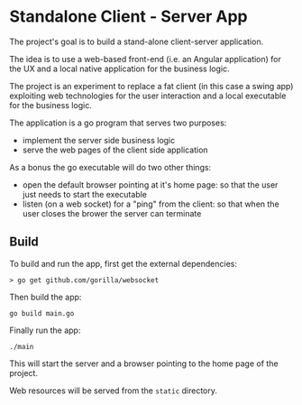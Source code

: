 # Standalone Client - Server App

The project's goal is to build a stand-alone client-server application.

The idea is to use a web-based front-end (i.e. an Angular application) for the UX and
a local native application for the business logic.

The project is an experiment to replace a fat client (in this case a swing app) 
exploiting web technologies for the user interaction and a local executable for the 
business logic.

The application is a go program that serves two purposes:

- implement the server side business logic 
- serve the web pages of the client side application
 
As a bonus the go executable will do two other things: 
- open the default browser pointing at it's home page: so that the user just needs to
start the executable 
- listen (on a web socket) for a "ping" from the client: so that when the user closes
the brower the server can terminate

## Build
To build and run the app, first get the external dependencies:

```text
> go get github.com/gorilla/websocket
```

Then build the app:

```text
go build main.go
```

Finally run the app:

```text
./main
```

This will start the server and a browser pointing to the home page of the project.

Web resources will be served from the `static` directory.